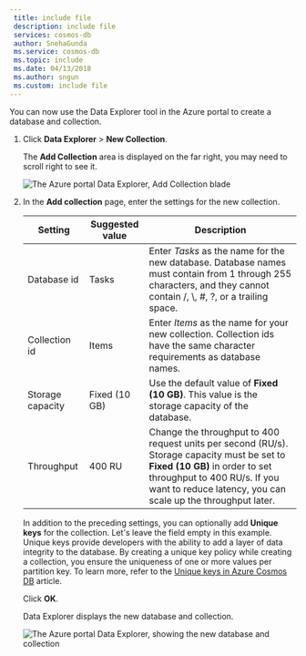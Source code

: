 ```yaml
---
 title: include file
 description: include file
 services: cosmos-db
 author: SnehaGunda
 ms.service: cosmos-db
 ms.topic: include
 ms.date: 04/13/2018
 ms.author: sngun
 ms.custom: include file
---
```


You can now use the Data Explorer tool in the Azure portal to create a database and collection. 

1. Click **Data Explorer** > **New Collection**. 
    
    The **Add Collection** area is displayed on the far right, you may need to scroll right to see it.

    ![The Azure portal Data Explorer, Add Collection blade](./media/cosmos-db-create-collection/azure-cosmosdb-data-explorer.png)

2. In the **Add collection** page, enter the settings for the new collection.

    Setting|Suggested value|Description
    ---|---|---
    Database id|Tasks|Enter *Tasks* as the name for the new database. Database names must contain from 1 through 255 characters, and they cannot contain /, \\, #, ?, or a trailing space.
    Collection id|Items|Enter *Items* as the name for your new collection. Collection ids have the same character requirements as database names.
    Storage capacity| Fixed (10 GB)|Use the default value of **Fixed (10 GB)**. This value is the storage capacity of the database.
    Throughput|400 RU|Change the throughput to 400 request units per second (RU/s). Storage capacity must be set to **Fixed (10 GB)** in order to set throughput to 400 RU/s. If you want to reduce latency, you can scale up the throughput later. 
    
    In addition to the preceding settings, you can optionally add **Unique keys** for the collection. Let's leave the field empty in this example. Unique keys provide developers with the ability to add a layer of data integrity to the database. By creating a unique key policy while creating a collection, you ensure the uniqueness of one or more values per partition key. To learn more, refer to the [Unique keys in Azure Cosmos DB](../articles/cosmos-db/unique-keys.md) article.
    
    Click **OK**.

    Data Explorer displays the new database and collection.

    ![The Azure portal Data Explorer, showing the new database and collection](./media/cosmos-db-create-collection/azure-cosmos-db-new-collection.png)